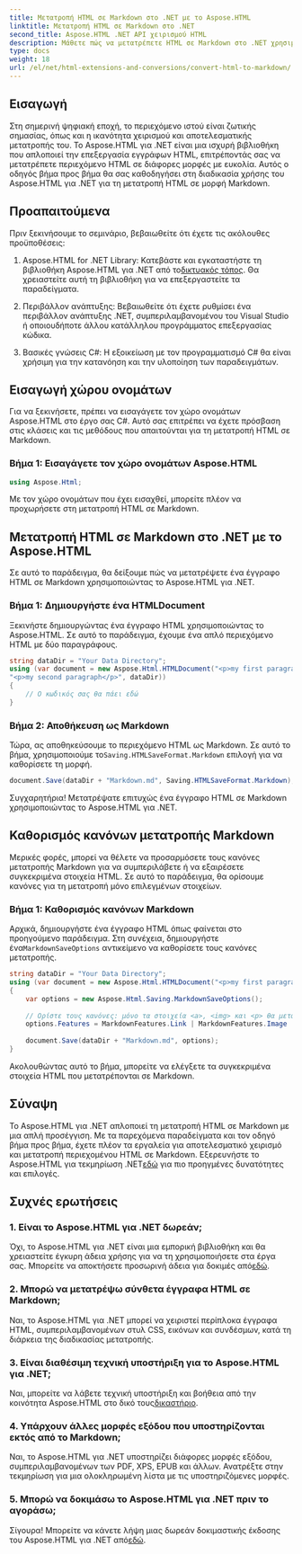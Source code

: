 ```yaml
---
title: Μετατροπή HTML σε Markdown στο .NET με το Aspose.HTML
linktitle: Μετατροπή HTML σε Markdown στο .NET
second_title: Aspose.HTML .NET API χειρισμού HTML
description: Μάθετε πώς να μετατρέπετε HTML σε Markdown στο .NET χρησιμοποιώντας το Aspose.HTML για αποτελεσματική διαχείριση περιεχομένου. Λάβετε οδηγίες βήμα προς βήμα για μια απρόσκοπτη διαδικασία μετατροπής.
type: docs
weight: 18
url: /el/net/html-extensions-and-conversions/convert-html-to-markdown/
---
```


## Εισαγωγή

Στη σημερινή ψηφιακή εποχή, το περιεχόμενο ιστού είναι ζωτικής σημασίας, όπως και η ικανότητα χειρισμού και αποτελεσματικής μετατροπής του. Το Aspose.HTML για .NET είναι μια ισχυρή βιβλιοθήκη που απλοποιεί την επεξεργασία εγγράφων HTML, επιτρέποντάς σας να μετατρέπετε περιεχόμενο HTML σε διάφορες μορφές με ευκολία. Αυτός ο οδηγός βήμα προς βήμα θα σας καθοδηγήσει στη διαδικασία χρήσης του Aspose.HTML για .NET για τη μετατροπή HTML σε μορφή Markdown.

## Προαπαιτούμενα

Πριν ξεκινήσουμε το σεμινάριο, βεβαιωθείτε ότι έχετε τις ακόλουθες προϋποθέσεις:

1.  Aspose.HTML for .NET Library: Κατεβάστε και εγκαταστήστε τη βιβλιοθήκη Aspose.HTML για .NET από το[δικτυακός τόπος](https://releases.aspose.com/html/net/). Θα χρειαστείτε αυτή τη βιβλιοθήκη για να επεξεργαστείτε τα παραδείγματα.

2. Περιβάλλον ανάπτυξης: Βεβαιωθείτε ότι έχετε ρυθμίσει ένα περιβάλλον ανάπτυξης .NET, συμπεριλαμβανομένου του Visual Studio ή οποιουδήποτε άλλου κατάλληλου προγράμματος επεξεργασίας κώδικα.

3. Βασικές γνώσεις C#: Η εξοικείωση με τον προγραμματισμό C# θα είναι χρήσιμη για την κατανόηση και την υλοποίηση των παραδειγμάτων.

## Εισαγωγή χώρου ονομάτων

Για να ξεκινήσετε, πρέπει να εισαγάγετε τον χώρο ονομάτων Aspose.HTML στο έργο σας C#. Αυτό σας επιτρέπει να έχετε πρόσβαση στις κλάσεις και τις μεθόδους που απαιτούνται για τη μετατροπή HTML σε Markdown.

### Βήμα 1: Εισαγάγετε τον χώρο ονομάτων Aspose.HTML

```csharp
using Aspose.Html;
```

Με τον χώρο ονομάτων που έχει εισαχθεί, μπορείτε πλέον να προχωρήσετε στη μετατροπή HTML σε Markdown.

## Μετατροπή HTML σε Markdown στο .NET με το Aspose.HTML

Σε αυτό το παράδειγμα, θα δείξουμε πώς να μετατρέψετε ένα έγγραφο HTML σε Markdown χρησιμοποιώντας το Aspose.HTML για .NET. 

### Βήμα 1: Δημιουργήστε ένα HTMLDocument

Ξεκινήστε δημιουργώντας ένα έγγραφο HTML χρησιμοποιώντας το Aspose.HTML. Σε αυτό το παράδειγμα, έχουμε ένα απλό περιεχόμενο HTML με δύο παραγράφους.

```csharp
string dataDir = "Your Data Directory";
using (var document = new Aspose.Html.HTMLDocument("<p>my first paragraph</p>" +
"<p>my second paragraph</p>", dataDir))
{
    // Ο κωδικός σας θα πάει εδώ
}
```

### Βήμα 2: Αποθήκευση ως Markdown

 Τώρα, ας αποθηκεύσουμε το περιεχόμενο HTML ως Markdown. Σε αυτό το βήμα, χρησιμοποιούμε το`Saving.HTMLSaveFormat.Markdown` επιλογή για να καθορίσετε τη μορφή.

```csharp
document.Save(dataDir + "Markdown.md", Saving.HTMLSaveFormat.Markdown);
```

Συγχαρητήρια! Μετατρέψατε επιτυχώς ένα έγγραφο HTML σε Markdown χρησιμοποιώντας το Aspose.HTML για .NET.

## Καθορισμός κανόνων μετατροπής Markdown

Μερικές φορές, μπορεί να θέλετε να προσαρμόσετε τους κανόνες μετατροπής Markdown για να συμπεριλάβετε ή να εξαιρέσετε συγκεκριμένα στοιχεία HTML. Σε αυτό το παράδειγμα, θα ορίσουμε κανόνες για τη μετατροπή μόνο επιλεγμένων στοιχείων.

### Βήμα 1: Καθορισμός κανόνων Markdown

 Αρχικά, δημιουργήστε ένα έγγραφο HTML όπως φαίνεται στο προηγούμενο παράδειγμα. Στη συνέχεια, δημιουργήστε ένα`MarkdownSaveOptions` αντικείμενο να καθορίσετε τους κανόνες μετατροπής.

```csharp
string dataDir = "Your Data Directory";
using (var document = new Aspose.Html.HTMLDocument("<p>my first paragraph</p>", dataDir))
{
    var options = new Aspose.Html.Saving.MarkdownSaveOptions();
    
    // Ορίστε τους κανόνες: μόνο τα στοιχεία <a>, <img> και <p> θα μετατραπούν σε σήμανση.
    options.Features = MarkdownFeatures.Link | MarkdownFeatures.Image | MarkdownFeatures.AutomaticParagraph;
    
    document.Save(dataDir + "Markdown.md", options);
}
```

Ακολουθώντας αυτό το βήμα, μπορείτε να ελέγξετε τα συγκεκριμένα στοιχεία HTML που μετατρέπονται σε Markdown.

## Σύναψη

 Το Aspose.HTML για .NET απλοποιεί τη μετατροπή HTML σε Markdown με μια απλή προσέγγιση. Με τα παρεχόμενα παραδείγματα και τον οδηγό βήμα προς βήμα, έχετε πλέον τα εργαλεία για αποτελεσματικό χειρισμό και μετατροπή περιεχομένου HTML σε Markdown. Εξερευνήστε το Aspose.HTML για τεκμηρίωση .NET[εδώ](https://reference.aspose.com/html/net/) για πιο προηγμένες δυνατότητες και επιλογές.

## Συχνές ερωτήσεις

### 1. Είναι το Aspose.HTML για .NET δωρεάν;

Όχι, το Aspose.HTML για .NET είναι μια εμπορική βιβλιοθήκη και θα χρειαστείτε έγκυρη άδεια χρήσης για να τη χρησιμοποιήσετε στα έργα σας. Μπορείτε να αποκτήσετε προσωρινή άδεια για δοκιμές από[εδώ](https://purchase.aspose.com/temporary-license/).

### 2. Μπορώ να μετατρέψω σύνθετα έγγραφα HTML σε Markdown;

Ναι, το Aspose.HTML για .NET μπορεί να χειριστεί περίπλοκα έγγραφα HTML, συμπεριλαμβανομένων στυλ CSS, εικόνων και συνδέσμων, κατά τη διάρκεια της διαδικασίας μετατροπής.

### 3. Είναι διαθέσιμη τεχνική υποστήριξη για το Aspose.HTML για .NET;

 Ναι, μπορείτε να λάβετε τεχνική υποστήριξη και βοήθεια από την κοινότητα Aspose.HTML στο δικό τους[δικαστήριο](https://forum.aspose.com/).

### 4. Υπάρχουν άλλες μορφές εξόδου που υποστηρίζονται εκτός από το Markdown;

Ναι, το Aspose.HTML για .NET υποστηρίζει διάφορες μορφές εξόδου, συμπεριλαμβανομένων των PDF, XPS, EPUB και άλλων. Ανατρέξτε στην τεκμηρίωση για μια ολοκληρωμένη λίστα με τις υποστηριζόμενες μορφές.

### 5. Μπορώ να δοκιμάσω το Aspose.HTML για .NET πριν το αγοράσω;

 Σίγουρα! Μπορείτε να κάνετε λήψη μιας δωρεάν δοκιμαστικής έκδοσης του Aspose.HTML για .NET από[εδώ](https://releases.aspose.com/).
